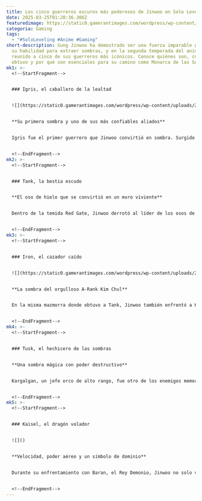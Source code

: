 ```yaml
---
title: Los cinco guerreros oscuros más poderosos de Jinwoo en Solo Leveling
date: 2025-03-25T01:20:36.306Z
featuredimage: https://static0.gamerantimages.com/wordpress/wp-content/uploads/2025/03/solo-leveling-every-major-shadow-of-sung-jinwoo-1.JPG?q=70&fit=crop&w=1140&h=&dpr=1
categoria: Gaming
tags:
  - "#SoloLeveling #Anime #Gaming"
short-description: Sung Jinwoo ha demostrado ser una fuerza imparable gracias a
  su habilidad para extraer sombras, y en la segunda temporada del anime ya ha
  reunido a cinco de sus guerreros más icónicos. Conoce quiénes son, cómo los
  obtuvo y por qué son esenciales para su camino como Monarca de las Sombras.
mk1: >-
  <!--StartFragment-->


  ### Igris, el caballero de la lealtad


  ![](https://static0.gamerantimages.com/wordpress/wp-content/uploads/2025/02/sung-jinwoo-fighting-igris.jpg?q=49&fit=crop&w=825&dpr=2)


  **Su primera sombra y uno de sus más confiables aliados**


  Igris fue el primer guerrero que Jinwoo convirtió en sombra. Surgido de una intensa batalla dentro del castillo con el trono vacío, Igris fue originalmente un caballero formidable. Aunque Jinwoo era más débil cuando lo enfrentó, logró derrotarlo y eventualmente revivirlo como sombra. Desde entonces, Igris ha sido su guardaespaldas principal, destacando por su lealtad y habilidad con la espada.


  <!--EndFragment-->
mk2: >-
  <!--StartFragment-->


  ### Tank, la bestia escudo


  **El oso de hielo que se convirtió en un muro viviente**


  Dentro de la temida Red Gate, Jinwoo derrotó al líder de los osos de hielo, una criatura feroz conocida por su tamaño y resistencia. Tras vencerlo, Jinwoo decidió revivirlo bajo el nombre de "Tank", un nombre perfecto para su rol en combate. Tank ha salvado a Jinwoo múltiples veces con su resistencia y capacidad para aguantar golpes brutales.


  <!--EndFragment-->
mk3: >-
  <!--StartFragment-->


  ### Iron, el cazador caído


  ![](https://static0.gamerantimages.com/wordpress/wp-content/uploads/2025/02/iron-solo-leveling.png?q=49&fit=crop&w=825&dpr=2)


  **La sombra del orgulloso A-Rank Kim Chul**


  En la misma mazmorra donde obtuvo a Tank, Jinwoo también enfrentó a Kim Chul, un cazador de rango A que subestimó su poder. Luego de derrotarlo con ayuda de Igris, Jinwoo lo revivió como "Iron". Aunque no es tan hábil como Igris, Iron compensa con fuerza bruta y una gran capacidad ofensiva, siendo vital en batallas contra enemigos como el elfo de hielo Barca.


  <!--EndFragment-->
mk4: >-
  <!--StartFragment-->


  ### Tusk, el hechicero de las sombras


  **Una sombra mágica con poder destructivo**


  Kargalgan, un jefe orco de alto rango, fue otro de los enemigos memorables a los que Jinwoo enfrentó junto a un grupo de cazadores de rango A. Tras vencerlo, lo convirtió en "Tusk" (o "Kiba" en algunas versiones), una sombra que destaca por su uso de magia destructiva. Tusk es especialmente útil cuando se trata de combates a larga distancia o enemigos con resistencia física alta.


  <!--EndFragment-->
mk5: >-
  <!--StartFragment-->


  ### Kaisel, el dragón volador


  ![]()


  **Velocidad, poder aéreo y un símbolo de dominio**


  Durante su enfrentamiento con Baran, el Rey Demonio, Jinwoo no solo venció a un enemigo temible, sino que además logró revivir a su montura: un enorme wyvern llamado Kaisellin, rebautizado como "Kaisel". Esta sombra le otorgó a Jinwoo la capacidad de volar, moverse rápidamente entre lugares y atacar desde el cielo, algo que cambió completamente su forma de combatir.


  <!--EndFragment-->
---
```

